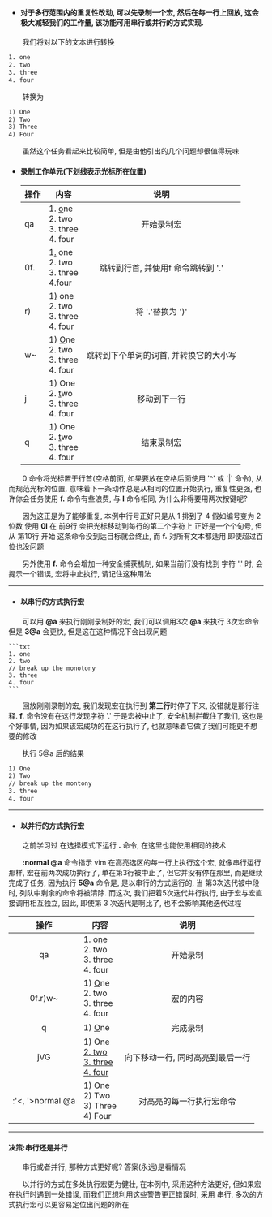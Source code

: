 - #### 对于多行范围内的重复性改动, 可以先录制一个宏, 然后在每一行上回放, 这会极大减轻我们的工作量, 该功能可用串行或并行的方式实现.

 
&nbsp;&nbsp;&nbsp;&nbsp;&nbsp;&nbsp; 我们将对以下的文本进行转换
```txt
1. one
2. two
3. three
4. four
```

&nbsp;&nbsp;&nbsp;&nbsp;&nbsp;&nbsp; 转换为

```txt
1) One
2) Two
3) Three
4) Four
```

&nbsp;&nbsp;&nbsp;&nbsp;&nbsp;&nbsp; 虽然这个任务看起来比较简单, 但是由他引出的几个问题却很值得玩味

- #### 录制工作单元(下划线表示光标所在位置)

    | 操作 | 内容                                             |                  说明                   |
    |------|--------------------------------------------------|:---------------------------------------:|
    | qa   | 1. <u>o</u>ne<br>2. two<br>3. three<br>4. four   |               开始录制宏                |
    | 0f.  | 1<u>.</u> one<br>2. two<br>3. three<br>4.four    |   跳转到行首, 并使用f 命令跳转到 '.'   |
    | r)   | 1<u>)</u> one<br>2. two<br>3. three<br>4. four   |            将 '.'替换为 ')'             |
    | w~   | 1) <u>O</u>ne<br>2. two<br>3. three<br>4. four   | 跳转到下个单词的词首, 并转换它的大小写 |
    | j    | 1) One<br>2. <u>t</u>wo<br>3. three<br>4. four   |              移动到下一行               |
    | q    | 1) One<br>2. <u>t</u>wo<br>3. three<br>4. four   |               结束录制宏                |

&nbsp;&nbsp;&nbsp;&nbsp;&nbsp;&nbsp; 0 命令将光标置于行首(空格前面, 如果要放在空格后面使用 '^' 或 '|' 命令), 从而规范光标的位置, 意味着下一条动作总是从相同的位置开始执行, 重复性更强, 也许你会任务使用 **f.** 命令有些浪费, 与 **l** 命令相同, 为什么非得要用两次按键呢?   

&nbsp;&nbsp;&nbsp;&nbsp;&nbsp;&nbsp; 因为这正是为了能够重复, 本例中行号正好只是从 1 排到了 4 假如编号变为 2 位数 使用 **0l** 在 前9行 会把光标移动到每行的第二个字符上 正好是一个个句号, 但从 第10行 开始 这条命令没到达目标就会终止, 而 **f.** 对所有文本都适用 即使超过百位也没问题

&nbsp;&nbsp;&nbsp;&nbsp;&nbsp;&nbsp; 另外使用 **f.** 命令会增加一种安全捕获机制, 如果当前行没有找到 字符 '.' 时, 会提示一个错误, 宏将中止执行, 请记住这种用法

---

- #### 以串行的方式执行宏

&nbsp;&nbsp;&nbsp;&nbsp;&nbsp;&nbsp; 可以用 **@a** 来执行刚刚录制好的宏, 我们可以调用3次 **@a** 来执行 3次宏命令 但是 **3@a** 会更快, 但是这在这种情况下会出现问题

    ```txt
    1. one
    2. two
    // break up the monotony 
    3. three
    4. four
    ```
    
&nbsp;&nbsp;&nbsp;&nbsp;&nbsp;&nbsp; 回放刚刚录制的宏, 我们发现宏在执行到 **第三行**时停了下来, 没错就是那行注释. **f.** 命令没有在这行发现字符 '.' 于是宏被中止了, 安全机制拦截住了我们, 这也是个好事情, 因为如果该宏成功的在这行执行了, 也就意味着它做了我们可能更不想要的修改


&nbsp;&nbsp;&nbsp;&nbsp;&nbsp;&nbsp; 执行 5@a 后的结果

```txt
1) One
2) Two
// break up the montony
3. three
4. four
```

---

- #### 以并行的方式执行宏
&nbsp;&nbsp;&nbsp;&nbsp;&nbsp;&nbsp; 之前学习过 在选择模式下运行 <b>.</b> 命令, 在这里也能使用相同的技术

&nbsp;&nbsp;&nbsp;&nbsp;&nbsp;&nbsp; <b>:normal @a</b> 命令指示 vim 在高亮选区的每一行上执行这个宏, 就像串行运行那样, 宏在前两次成功执行了, 单在第3行被中止了, 但它并没有停在那里, 而是继续完成了任务, 因为执行 **5@a** 命令是, 是以串行的方式运行的, 当 第3次迭代被中段时, 列队中剩余的命令将被清除. 而这次, 我们把着5次迭代并行执行, 由于宏与宏直接调用相互独立, 因此, 即使第 3 次迭代是啊比了, 也不会影响其他迭代过程


|      操作       | 内容                                            |               说明                |
|:---------------:|-------------------------------------------------|:---------------------------------:|
|       qa        | 1. o<u>n</u>e<br>2. two<br>3. three<br>4. four  |             开始录制              |
|     0f.r)w~     | 1) <u>O</u>ne<br>2. two<br>3. three<br>4. four  |             宏的内容              |
|        q        | 1) <u>O</u>ne                                   |             完成录制              |
|       jVG       | 1) One<br><u>2. two<br>3. three<br>4. four</u>  | 向下移动一行, 同时高亮到最后一行 |
| :'<, '>normal @a | 1) One<br>2) Two<br>3) Three<br>4) Four         |     对高亮的每一行执行宏命令      |

---

#### 决策:串行还是并行
 &nbsp;&nbsp;&nbsp;&nbsp;&nbsp;&nbsp; 串行或者并行, 那种方式更好呢? 答案(永远)是看情况
 
 &nbsp;&nbsp;&nbsp;&nbsp;&nbsp;&nbsp; 以并行的方式在多处执行宏更为健壮, 在本例中, 采用这种方法更好, 但如果宏在执行时遇到一处错误, 而我们正想利用这些警告更正错误时, 采用 串行, 多次的方式执行宏可以更容易定位出问题的所在
